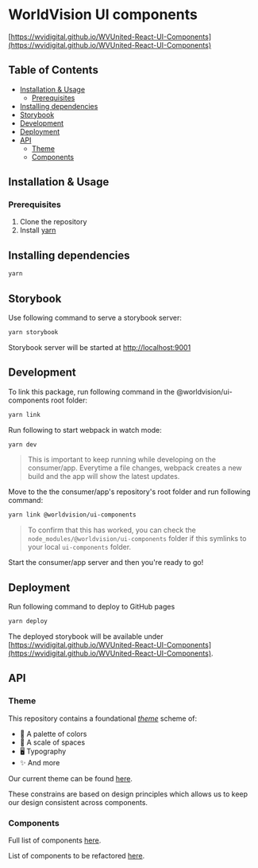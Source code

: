 # WorldVision UI components

[https://wvidigital.github.io/WVUnited-React-UI-Components](https://wvidigital.github.io/WVUnited-React-UI-Components)

## Table of Contents

- [Installation & Usage](#installation--usage)
  - [Prerequisites](#prerequisites)
- [Installing dependencies](#installing-dependencies)
- [Storybook](#storybook)
- [Development](#development)
- [Deployment](#deployment)
- [API](#api)
  - [Theme](#theme)
  - [Components](#components)

## Installation & Usage

### Prerequisites

1. Clone the repository
2. Install [yarn](https://yarnpkg.com/en/docs/install)

## Installing dependencies

```sh
yarn
```

## Storybook

Use following command to serve a storybook server:

```sh
yarn storybook
```

Storybook server will be started at [http://localhost:9001](http://localhost:9001)

## Development

To link this package, run following command in the @worldvision/ui-components root folder:

```sh
yarn link
```

Run following to start webpack in watch mode:

```sh
yarn dev
```

> This is important to keep running while developing on the consumer/app. Everytime a file changes, webpack creates a new build and the app will show the latest updates.

Move to the the consumer/app's repository's root folder and run following command:

```sh
yarn link @worldvision/ui-components
```

> To confirm that this has worked, you can check the `node_modules/@worldvision/ui-components` folder if this symlinks to your local `ui-components` folder.

Start the consumer/app server and then you're ready to go!

## Deployment

Run following command to deploy to GitHub pages

```sh
yarn deploy
```

The deployed storybook will be available under [https://wvidigital.github.io/WVUnited-React-UI-Components](https://wvidigital.github.io/WVUnited-React-UI-Components).

## API

### Theme

This repository contains a foundational [_theme_](blob/master/src/theme.js) scheme of:

- 🎨 A palette of colors
- 🚀 A scale of spaces
- 🖥 Typography
- ✨ And more

Our current theme can be found [here](blob/master/src/theme.js).

These constrains are based on design principles which allows us to keep our design consistent across components.

### Components

Full list of components [here](tree/master/src/components).

List of components to be refactored [here](tree/master/src/prev).
